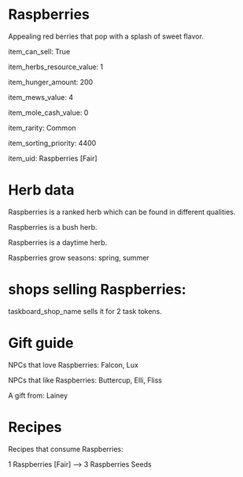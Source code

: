 # Raspberries

Appealing red berries that pop with a splash of sweet flavor.

item_can_sell: True

item_herbs_resource_value: 1

item_hunger_amount: 200

item_mews_value: 4

item_mole_cash_value: 0

item_rarity: Common

item_sorting_priority: 4400

item_uid: Raspberries [Fair]

# Herb data

Raspberries is a ranked herb which can be found in different qualities.

Raspberries is a bush herb.

Raspberries is a daytime herb.

Raspberries grow seasons: spring, summer

# shops selling Raspberries:

taskboard_shop_name sells it for 2 task tokens.

# Gift guide

NPCs that love Raspberries: Falcon, Lux

NPCs that like Raspberries: Buttercup, Elli, Fliss

A gift from: Lainey

# Recipes

Recipes that consume Raspberries:

1 Raspberries [Fair] --> 3 Raspberries Seeds